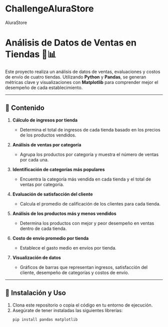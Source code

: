 # ChallengeAluraStore
AluraStore

# Análisis de Datos de Ventas en Tiendas 🛒📊  

Este proyecto realiza un análisis de datos de ventas, evaluaciones y costos de envío de cuatro tiendas. Utilizando **Python** y **Pandas**, se generan métricas clave y visualizaciones con **Matplotlib** para comprender mejor el desempeño de cada establecimiento.  

---

## 📌 Contenido  

1. **Cálculo de ingresos por tienda**  
   - Determina el total de ingresos de cada tienda basado en los precios de los productos vendidos.  

2. **Análisis de ventas por categoría**  
   - Agrupa los productos por categoría y muestra el número de ventas por cada una.  

3. **Identificación de categorías más populares**  
   - Encuentra la categoría más vendida en cada tienda y el total de ventas por categoría.  

4. **Evaluación de satisfacción del cliente**  
   - Calcula el promedio de calificación de los clientes para cada tienda.  

5. **Análisis de los productos más y menos vendidos**  
   - Determina los productos con mejor y peor desempeño en ventas dentro de cada tienda.  

6. **Costo de envío promedio por tienda**  
   - Establece el gasto medio en envíos por tienda.  

7. **Visualización de datos**  
   - Gráficos de barras que representan ingresos, satisfacción del cliente, desempeño de categorías y costos de envío.  

---

## 🚀 Instalación y Uso  

1. Clona este repositorio o copia el código en tu entorno de ejecución.  
2. Asegúrate de tener instaladas las siguientes librerías:  
   ```bash
   pip install pandas matplotlib


